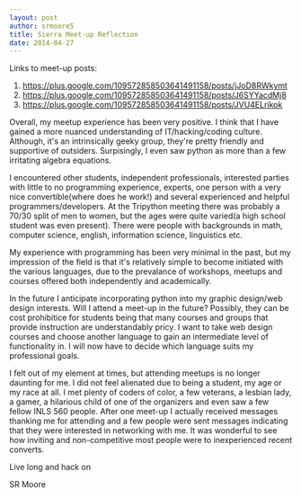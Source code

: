 ```yaml
---
layout: post
author: srmoore5
title: Sierra Meet-up Reflection
date: 2014-04-27
---
```


Links to meet-up posts:
1. https://plus.google.com/109572858503641491158/posts/jJoD8RWkymt
2. https://plus.google.com/109572858503641491158/posts/J6SYYacdMj8
3. https://plus.google.com/109572858503641491158/posts/JVU4ELrikok

Overall, my meetup experience has been very positive. I think that I have gained
a more nuanced understanding of IT/hacking/coding culture. Although, it's an intrinsically
geeky group, they're pretty friendly and supportive of outsiders. Surpisingly, I even saw python
as more than a few irritating algebra equations.

I encountered other students, independent professionals, interested parties with little
to no programming experience, experts, one person with a very nice convertible(where does he work!)
and several experienced and helpful programmers/developers. At the Tripython meeting there was probably
a 70/30 split of men to women, but the ages were quite varied(a high school student was even present).
There were people with backgrounds in math, computer science, english, information science, linguistics etc.

My experience with programming has been very minimal in the past, but my impression of the field is that 
it's relatively simple to become initiated with the various languages, due to the prevalance of workshops,
meetups and courses offered both independently and academically.

In the future I anticipate incorporating python into my graphic design/web design interests.
Will I attend a meet-up in the future? Possibly, they can be cost prohibitice for students being that
many courses and groups that provide instruction are understandably pricy. I want to take web design courses
and choose another language to gain an intermediate level of functionality in. I will now have to decide which
language suits my professional goals.

I felt out of my element at times, but attending meetups is no longer daunting for me. I did not feel alienated due
to being a student, my age or my race at all. I met plenty of coders of color, a few veterans, a lesbian lady, a gamer,
a hilarious child of one of the organizers and even saw a few fellow INLS 560 people. After one meet-up I actually received messages thanking me for attending
and a few people were sent messages indicating that they were interested in networking with me. It was wonderful to see how inviting and non-competitive most 
people were to inexperienced recent converts.

Live long and hack on

SR Moore
